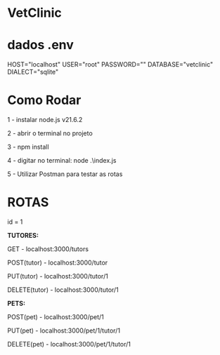 # VetClinic

# dados .env

HOST="localhost"
USER="root"
PASSWORD=""
DATABASE="vetclinic"
DIALECT="sqlite"

# Como Rodar

1 - instalar node.js v21.6.2

2 - abrir o terminal no projeto

3 - npm install

4 - digitar no terminal: node .\index.js

5 - Utilizar Postman para testar as rotas

# ROTAS

id = 1

**TUTORES:**

GET - localhost:3000/tutors

POST(tutor) - localhost:3000/tutor

PUT(tutor) - localhost:3000/tutor/1

DELETE(tutor) - localhost:3000/tutor/1

**PETS:**

POST(pet) - localhost:3000/pet/1

PUT(pet) - localhost:3000/pet/1/tutor/1

DELETE(pet) - localhost:3000/pet/1/tutor/1

